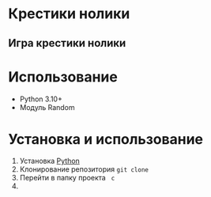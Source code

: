 # Крестики нолики
## Игра крестики нолики 

# Использование
* Python 3.10+
* Модуль Random

# Установка и использование
1. Установка [Python](python.org)
2. Клонирование репозитория
`git clone`
3. Перейти в папку проекта
`  c `
5. 
